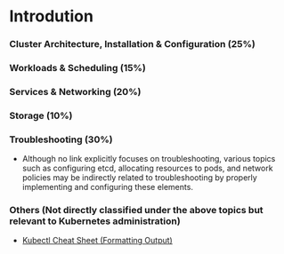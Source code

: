 # Introdution

### Cluster Architecture, Installation & Configuration (25%)
### Workloads & Scheduling (15%)
### Services & Networking (20%)
### Storage (10%)
### Troubleshooting (30%)
- Although no link explicitly focuses on troubleshooting, various topics such as configuring etcd, allocating resources to pods, and network policies may be indirectly related to troubleshooting by properly implementing and configuring these elements.

### Others (Not directly classified under the above topics but relevant to Kubernetes administration)
- [Kubectl Cheat Sheet (Formatting Output)](https://kubernetes.io/docs/reference/kubectl/cheatsheet/#formatting-output)
